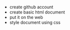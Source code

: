 - create github account
- create basic html document
- put it on the web
- style document using css
